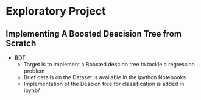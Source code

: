 # Exploratory Project

## Implementing A Boosted Descision Tree from Scratch
 - BDT
    - Target is to implement a Boosted descion tree to tackle a regression problem
    - Brief details on the Dataset is available in the ipython Notebooks
    - Implementation of the Descion tree for classification is added in ipynb/

